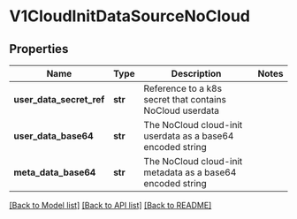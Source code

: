 # V1CloudInitDataSourceNoCloud

## Properties
Name | Type | Description | Notes
------------ | ------------- | ------------- | -------------
**user_data_secret_ref** | **str** | Reference to a k8s secret that contains NoCloud userdata |
**user_data_base64** | **str** | The NoCloud cloud-init userdata as a base64 encoded string |
**meta_data_base64** | **str** | The NoCloud cloud-init metadata as a base64 encoded string |

[[Back to Model list]](../README.md#documentation-for-models) [[Back to API list]](../README.md#documentation-for-api-endpoints) [[Back to README]](../README.md)


